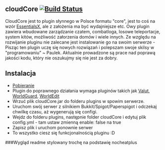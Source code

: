 cloudCore [![Build Status](https://travis-ci.org/PaulekOfficial/cloudCore.svg?branch=master)]()
---------
CloudCore jest to plugin słynnego w Polsce formatu "core", jest to coś na wzór [EssentialsX](https://github.com/EssentialsX/Essentials), ale z założenia ma być wydajniejsze etc. Owy plugin zawiera wbudowane zarządzanie czatem, combatloga, losowe teleportacje, system kitów, możliwość załorzenia domów i wiele innych. Ze względu na rozwijanie pluginu nie zalecane jest instalowanie go na swoim serwerze - Pisząc ten plugin uczę się nowych rozwiązań i polepszam swoje skilsy w "programowaniu" ~ Paulek. Aktualnie prowadzone są prace nad poprawą jakości kodu, który nie oszukujmy się nie jest za dobry.


Instalacja
---------
* [Pobieranie](https://github.com/PaulekOfficial/cloudCore/releases)
* Plugin do poprawnego działania wymaga pluginów takich jak [Valut](https://www.spigotmc.org/resources/vault.34315/), [WorldGuard](https://dev.bukkit.org/projects/worldguard), [WorldEdit](https://dev.bukkit.org/projects/worldedit)
* Wrzuć plik cloudCore.jar do folderu plugins w spowim serwerze.
* Uruchom swój serwer z silnikiem Bukkit/Spigot/Paperspigot i odczekaj chwilkę czasu, aż wygenerują się configi.
* Wejdz do folderu plugins, następnie folder cloudCore i edytuj plik config.yml - tam ustaw zmienną enable: false na true
* Zapisz plik i uruchom ponownie serwer
* To wszystko ciesz się funkcjonalnością pluginu :D


###Wygląd readme stylowany trochę na podstawię nocheatplus
